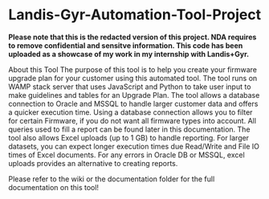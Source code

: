 # Landis-Gyr-Automation-Tool-Project
**Please note that this is the redacted version of this project. NDA requires to remove confidential and sensitve information. This code has been uploaded as a showcase of my work in my internship with Landis+Gyr.**

About this Tool
The purpose of this tool is to help you create your firmware upgrade plan for your customer using this automated tool. The tool runs on WAMP stack server that uses JavaScript and Python to take user input to make guidelines and tables for an Upgrade Plan.
The tool allows a database connection to Oracle and MSSQL to handle larger customer data and offers a quicker execution time. Using a database connection allows you to filter for certain Firmware, if you do not want all firmware types into account. All queries used to fill a report can be found later in this documentation. 
The tool also allows Excel uploads (up to 1 GB) to handle reporting. For larger datasets, you can expect longer execution times due Read/Write and File IO times of Excel documents. For any errors in Oracle DB or MSSQL, excel uploads provides an alternative to creating reports.

Please refer to the wiki or the documentation folder for the full documentation on this tool!
